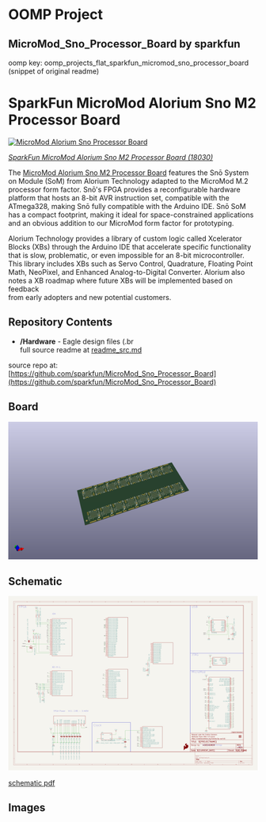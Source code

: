 # OOMP Project  
## MicroMod_Sno_Processor_Board  by sparkfun  
  
oomp key: oomp_projects_flat_sparkfun_micromod_sno_processor_board  
(snippet of original readme)  
  
SparkFun MicroMod Alorium Sno M2 Processor Board  
========================================  
  
[![MicroMod Alorium Sno Processor Board](https://cdn.sparkfun.com/assets/parts/1/7/2/5/8/18030-SparkFun_MicroMod_Alorium_Sno_Processor_Board-01a.jpg)](https://www.sparkfun.com/products/18030)  
  
[*SparkFun MicroMod Alorium Sno M2 Processor Board (18030)*](https://www.sparkfun.com/products/18030)  
  
The [MicroMod Alorium Sno M2 Processor Board](https://www.sparkfun.com/products/18030) features the Snō System on Module (SoM) from Alorium Technology adapted to the MicroMod M.2 processor form factor. Snō's FPGA provides a reconfigurable hardware platform that hosts an 8-bit AVR instruction set, compatible with the ATmega328, making Snō fully compatible with the Arduino IDE. Snō SoM has a compact footprint, making it ideal for space-constrained applications and an obvious addition to our MicroMod form factor for prototyping.   
  
Alorium Technology provides a library of custom logic called Xcelerator Blocks (XBs) through the Arduino IDE that accelerate specific functionality that is slow, problematic, or even impossible for an 8-bit microcontroller. This library includes XBs such as Servo Control, Quadrature, Floating Point Math, NeoPixel, and Enhanced Analog-to-Digital Converter. Alorium also notes a XB roadmap where future XBs will be implemented based on feedback  
from early adopters and new potential customers.   
  
  
Repository Contents  
-------------------  
  
* **/Hardware** - Eagle design files (.br  
  full source readme at [readme_src.md](readme_src.md)  
  
source repo at: [https://github.com/sparkfun/MicroMod_Sno_Processor_Board](https://github.com/sparkfun/MicroMod_Sno_Processor_Board)  
## Board  
  
[![working_3d.png](working_3d_600.png)](working_3d.png)  
## Schematic  
  
[![working_schematic.png](working_schematic_600.png)](working_schematic.png)  
  
[schematic pdf](working_schematic.pdf)  
## Images  
